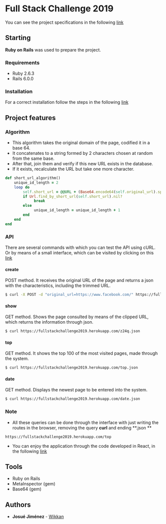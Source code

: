 # Full Stack Challenge 2019

You can see the project specifications in the following [link](https://drive.google.com/file/d/1pDolgbZ-tH192V9HTLl30f85X44DAs1Y/view)

## Starting

**Ruby on Rails** was used to prepare the project.


### Requirements

* Ruby 2.6.3
* Rails 6.0.0

### Installation

For a correct installation follow the steps in the following [link](https://gorails.com/setup/ubuntu/18.04)


## Project features

### Algorithm

* This algorithm takes the original domain of the page, codified it in a base 64. 
* It concatenates to a string formed by 2 characters chosen at random from the same base.
* After that, join them and verify if this new URL exists in the database. 
* If it exists, recalculate the URL but take one more character.

```ruby
def short_url_algorithm()
    unique_id_length = 2
    loop do
        self.short_url = @@URL + (Base64.encode64(self.original_url).split('')).sample(unique_id_length).join()
        if Url.find_by_short_url(self.short_url).nil?
             break
        else
             unique_id_length = unique_id_length + 1
        end
    end
end
```

### API

There are several commands with which you can test the API using cURL. Or by means of a small interface, which can be visited by clicking on this [link](https://fullstackchallenge2019.herokuapp.com/)

#### create

POST method. It receives the original URL of the page and returns a json with the characteristics, including the trimmed URL.
```bash
$ curl -X POST -d "original_url=https://www.facebook.com/" https://fullstackchallenge2019.herokuapp.com/urls/create.json
```

#### show

GET method. Shows the page consulted by means of the clipped URL, which returns the information through json.
```bash
$ curl https://fullstackchallenge2019.herokuapp.com/z24q.json
```

#### top

GET method. It shows the top 100 of the most visited pages, made through the system.
```bash
$ curl https://fullstackchallenge2019.herokuapp.com/top.json
```

#### date

GET method. Displays the newest page to be entered into the system.
```bash
$ curl https://fullstackchallenge2019.herokuapp.com/date.json
```

### Note

* All these queries can be done through the interface with just writing the routes in the browser, removing the query **curl** and ending **.json **
```
https://fullstackchallenge2019.herokuapp.com/top
```
* You can enjoy the application through the code developed in React, in the following [link](https://github.com/Wikkan/FullStackChallenge2019Web)

## Tools

* Ruby on Rails
* MetaInspector (gem)
* Base64 (gem)

## Authors

* **Josué Jiménez** - [Wikkan](https://github.com/Wikkan)
